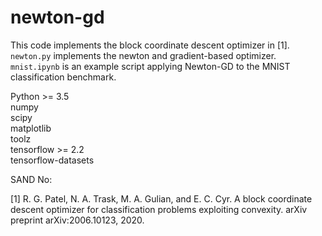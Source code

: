 # newton-gd

This code implements the block coordinate descent optimizer in [1]. `newton.py` implements the newton and gradient-based optimizer. `mnist.ipynb` is an example script applying Newton-GD to the MNIST classification benchmark.

Python >= 3.5  
numpy  
scipy  
matplotlib  
toolz  
tensorflow >= 2.2  
tensorflow-datasets  

SAND No: 

[1] R. G. Patel, N. A. Trask, M. A. Gulian, and E. C. Cyr. A block coordinate descent optimizer for classification problems exploiting convexity. arXiv preprint arXiv:2006.10123, 2020.
